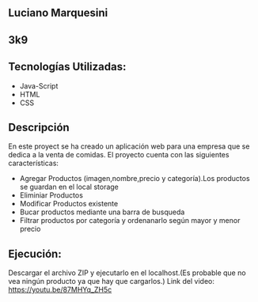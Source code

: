 ## Luciano Marquesini
## 3k9
## Tecnologías Utilizadas:
- Java-Script
- HTML
- CSS

## Descripción
En este proyect se ha creado un aplicación web para una empresa que se dedica a la venta de comidas.
El proyecto cuenta con las siguientes características:
- Agregar Productos (imagen,nombre,precio y categoría).Los productos se guardan en el local storage
- Eliminiar Productos
- Modificar Productos existente
- Bucar productos mediante una barra de busqueda
- Filtrar productos por categoría y ordenanarlo según mayor y menor precio


## Ejecución:
Descargar el archivo ZIP y ejecutarlo en el localhost.(Es probable que no vea ningún producto ya que hay que cargarlos.)
Link del video: https://youtu.be/87MHYq_ZH5c

